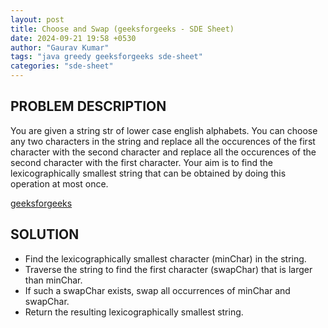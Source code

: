 ```yaml
---
layout: post
title: Choose and Swap (geeksforgeeks - SDE Sheet)
date: 2024-09-21 19:58 +0530
author: "Gaurav Kumar"
tags: "java greedy geeksforgeeks sde-sheet"
categories: "sde-sheet"
---
```


## PROBLEM DESCRIPTION

You are given a string str of lower case english alphabets. You can choose any two characters in the string and replace all the occurences of the first character with the second character and replace all the occurences of the second character with the first character. Your aim is to find the lexicographically smallest string that can be obtained by doing this operation at most once.

[geeksforgeeks](https://www.geeksforgeeks.org/problems/choose-and-swap0531/1?page=8)

## SOLUTION

- Find the lexicographically smallest character (minChar) in the string.
- Traverse the string to find the first character (swapChar) that is larger than minChar.
- If such a swapChar exists, swap all occurrences of minChar and swapChar.
- Return the resulting lexicographically smallest string.
